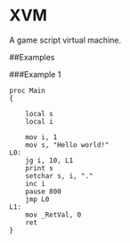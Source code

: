 XVM
====

A game script virtual machine.

##Examples

###Example 1

	proc Main
	{

		local s
		local i	

		mov i, 1
		mov s, "Hello world!"
	L0:
		jg i, 10, L1
		print s
		setchar s, i, "."
		inc i
		pause 800
		jmp L0
	L1:
		mov _RetVal, 0
		ret
	}

